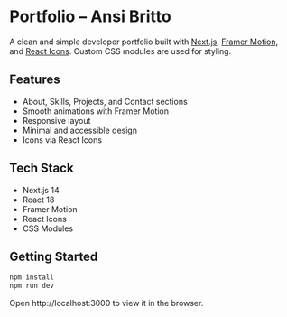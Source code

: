 # Portfolio – Ansi Britto

A clean and simple developer portfolio built with [Next.js](https://nextjs.org/), [Framer Motion](https://www.framer.com/motion/), and [React Icons](https://react-icons.github.io/react-icons/). Custom CSS modules are used for styling.

## Features

- About, Skills, Projects, and Contact sections
- Smooth animations with Framer Motion
- Responsive layout
- Minimal and accessible design
- Icons via React Icons

## Tech Stack

- Next.js 14
- React 18
- Framer Motion
- React Icons
- CSS Modules

## Getting Started

```bash
npm install
npm run dev
```
Open http://localhost:3000 to view it in the browser.
